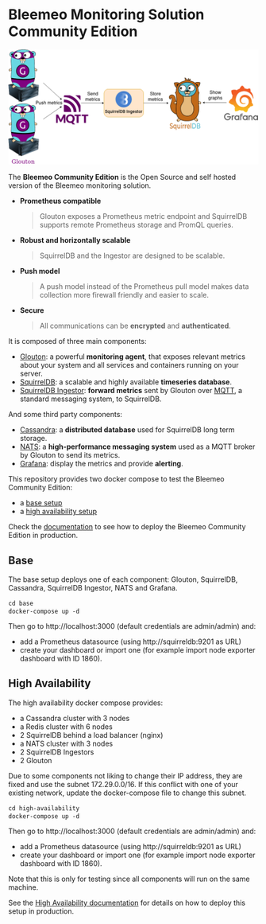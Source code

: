 # Bleemeo Monitoring Solution Community Edition

![Community Edition](community-edition.drawio.png)

The **Bleemeo Community Edition** is the Open Source and self hosted version of
the Bleemeo monitoring solution.

- **Prometheus compatible**
  > Glouton exposes a Prometheus metric endpoint and SquirrelDB supports remote
  > Prometheus storage and PromQL queries.
- **Robust and horizontally scalable**
  > SquirrelDB and the Ingestor are designed to be scalable.
- **Push model**
  > A push model instead of the Prometheus pull model makes data collection more
  > firewall friendly and easier to scale.
- **Secure**
  > All communications can be **encrypted** and **authenticated**.

It is composed of three main components:

- [Glouton](https://bleemeo.com/glouton/): a powerful **monitoring agent**, that
  exposes relevant metrics about your system and all services and containers
  running on your server.
- [SquirrelDB](https://bleemeo.com/squirreldb/): a scalable and highly available
  **timeseries database**.
- [SquirrelDB Ingestor](https://github.com/bleemeo/squirreldb-ingestor):
  **forward metrics** sent by Glouton over [MQTT](https://mqtt.org/), a standard
  messaging system, to SquirrelDB.

And some third party components:

- [Cassandra](https://cassandra.apache.org): a **distributed database** used for
  SquirrelDB long term storage.
- [NATS](https://nats.io/): a **high-performance messaging system** used as a
  MQTT broker by Glouton to send its metrics.
- [Grafana](https://grafana.com/): display the metrics and provide **alerting**.

This repository provides two docker compose to test the Bleemeo Community
Edition:

- a [base setup](#base)
- a [high availability setup](#high-availability)

Check the [documentation](https://docs.bleemeo.com/community) to see how to
deploy the Bleemeo Community Edition in production.

## Base

The base setup deploys one of each component: Glouton, SquirrelDB, Cassandra,
SquirrelDB Ingestor, NATS and Grafana.

```shell
cd base
docker-compose up -d
```

Then go to http://localhost:3000 (default credentials are admin/admin) and:

- add a Prometheus datasource (using http://squirreldb:9201 as URL)
- create your dashboard or import one (for example import node exporter
  dashboard with ID 1860).

## High Availability

The high availability docker compose provides:

- a Cassandra cluster with 3 nodes
- a Redis cluster with 6 nodes
- 2 SquirrelDB behind a load balancer (nginx)
- a NATS cluster with 3 nodes
- 2 SquirrelDB Ingestors
- 2 Glouton

Due to some components not liking to change their IP address, they are fixed and
use the subnet 172.29.0.0/16. If this conflict with one of your existing
network, update the docker-compose file to change this subnet.

```shell
cd high-availability
docker-compose up -d
```

Then go to http://localhost:3000 (default credentials are admin/admin) and:

- add a Prometheus datasource (using http://squirreldb:9201 as URL)
- create your dashboard or import one (for example import node exporter
  dashboard with ID 1860).

Note that this is only for testing since all components will run on the same
machine.

See the
[High Availability documentation](https://docs.bleemeo.com/community/high-availability)
for details on how to deploy this setup in production.
